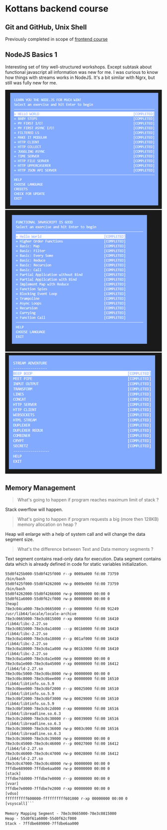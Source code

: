 # Kottans backend course 
## Git and GitHub, Unix Shell

Previously completed in scope of [frontend course](https://github.com/Xsorter/kottans_frontend)

## NodeJS Basics 1

Interesting set of tiny well-structured workshops. Except subtask about functional javascript all information was new for me. I was curious to know how things with streams works in NodeJS. It's a bit similar with Ngrx, but still was fully new for me.

![learnyounode](NodeJS_basics_1/learnyounode.jpg)
![functional-javascript-workshop](NodeJS_basics_1/functional.jpg)
![stream adventure](NodeJS_basics_1/streams.jpg)

## Memory Management

> What's going to happen if program reaches maximum limit of stack ?

Stack owerflow will happen.

> What's going to happen if program requests a big (more then 128KB) memory allocation on heap ?

Heap will enlarge with a help of system call and will change the data segment size. 

> What's the difference between Text and Data memory segments ?

Text segment contains read-only data for execution. Data segment contains data which is already defined in code for static variables initialization.

```55d0f41c0000-55d0f425b000 r-xp 00000000 fd:00 73759                      /bin/bash
55d0f425b000-55d0f425f000 r--p 0009a000 fd:00 73759                      /bin/bash
55d0f425f000-55d0f4262000 rw-p 0009e000 fd:00 73759                      /bin/bash
55d0f4262000-55d0f4266000 rw-p 00000000 00:00 0 
55d0f61a6000-55d0f62cf000 rw-p 00000000 00:00 0                          [heap]
78e3c04ca000-78e3c0665000 r--p 00000000 fd:00 91249                      /usr/lib64/locale/locale-archive
78e3c0665000-78e3c0815000 r-xp 00000000 fd:00 16410                      /lib64/libc-2.27.so
78e3c0815000-78e3c0a14000 ---p 001b0000 fd:00 16410                      /lib64/libc-2.27.so
78e3c0a14000-78e3c0a18000 r--p 001af000 fd:00 16410                      /lib64/libc-2.27.so
78e3c0a18000-78e3c0a1a000 rw-p 001b3000 fd:00 16410                      /lib64/libc-2.27.so
78e3c0a1a000-78e3c0a1e000 rw-p 00000000 00:00 0 
78e3c0a1e000-78e3c0a45000 r-xp 00000000 fd:00 16412                      /lib64/ld-2.27.so
78e3c0bc5000-78e3c0bc8000 rw-p 00000000 00:00 0 
78e3c0bc8000-78e3c0bee000 r-xp 00000000 fd:00 16510                      /lib64/libtinfo.so.5.9
78e3c0bee000-78e3c0bf2000 r--p 00025000 fd:00 16510                      /lib64/libtinfo.so.5.9
78e3c0bf2000-78e3c0bf3000 rw-p 00029000 fd:00 16510                      /lib64/libtinfo.so.5.9
78e3c0bf3000-78e3c0c2d000 r-xp 00000000 fd:00 16516                      /lib64/libreadline.so.6.3
78e3c0c2d000-78e3c0c30000 r--p 00039000 fd:00 16516                      /lib64/libreadline.so.6.3
78e3c0c30000-78e3c0c36000 rw-p 0003c000 fd:00 16516                      /lib64/libreadline.so.6.3
78e3c0c36000-78e3c0c39000 rw-p 00000000 00:00 0 
78e3c0c45000-78e3c0c46000 r--p 00027000 fd:00 16412                      /lib64/ld-2.27.so
78e3c0c46000-78e3c0c47000 rw-p 00028000 fd:00 16412                      /lib64/ld-2.27.so
78e3c0c47000-78e3c0c48000 rw-p 00000000 00:00 0 
7ffdbe689000-7ffdbe6aa000 rw-p 00000000 00:00 0                          [stack]
7ffdbe7dd000-7ffdbe7e0000 r--p 00000000 00:00 0                          [vvar]
7ffdbe7e0000-7ffdbe7e2000 r-xp 00000000 00:00 0                          [vdso]
ffffffffff600000-ffffffffff601000 r-xp 00000000 00:00 0                  [vsyscall]```

Memory Mapping Segment - 78e3c0665000-78e3c0815000  
Heap - 55d0f61a6000-55d0f62cf000  
Stack - 7ffdbe689000-7ffdbe6aa000  

